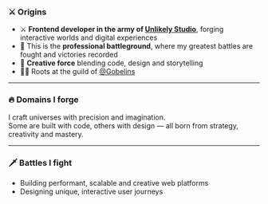 ### ⚔️ Origins

- ⚔️ **Frontend developer in the army of [Unlikely Studio](https://unlikely.technology/)**, forging interactive worlds and digital experiences
- 🏰 This is the **professional battleground**, where my greatest battles are fought and victories recorded
- 🎨 **Creative force** blending code, design and storytelling
- 👩‍🎓 Roots at the guild of <a href="https://www.gobelins.fr/" target="_blank">@Gobelins</a>

---

### 🔥 Domains I forge

I craft universes with precision and imagination.  
Some are built with code, others with design — all born from strategy, creativity and mastery.

---

### 🗡️ Battles I fight

- Building performant, scalable and creative web platforms
- Designing unique, interactive user journeys
